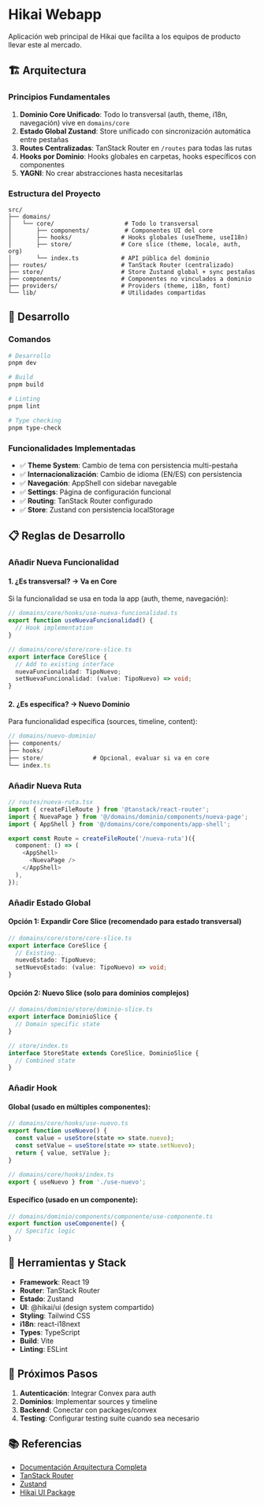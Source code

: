 # Hikai Webapp

Aplicación web principal de Hikai que facilita a los equipos de producto llevar este al mercado.

## 🏗️ Arquitectura

### Principios Fundamentales

1. **Dominio Core Unificado**: Todo lo transversal (auth, theme, i18n, navegación) vive en `domains/core`
2. **Estado Global Zustand**: Store unificado con sincronización automática entre pestañas
3. **Routes Centralizadas**: TanStack Router en `/routes` para todas las rutas
4. **Hooks por Dominio**: Hooks globales en carpetas, hooks específicos con componentes
5. **YAGNI**: No crear abstracciones hasta necesitarlas

### Estructura del Proyecto

```
src/
├── domains/
│   └── core/                    # Todo lo transversal
│       ├── components/          # Componentes UI del core
│       ├── hooks/              # Hooks globales (useTheme, useI18n)
│       ├── store/              # Core slice (theme, locale, auth, org)
│       └── index.ts            # API pública del dominio
├── routes/                     # TanStack Router (centralizado)
├── store/                      # Store Zustand global + sync pestañas
├── components/                 # Componentes no vinculados a dominio
├── providers/                  # Providers (theme, i18n, font)
└── lib/                        # Utilidades compartidas
```

## 🚀 Desarrollo

### Comandos

```bash
# Desarrollo
pnpm dev

# Build
pnpm build

# Linting
pnpm lint

# Type checking
pnpm type-check
```

### Funcionalidades Implementadas

- ✅ **Theme System**: Cambio de tema con persistencia multi-pestaña
- ✅ **Internacionalización**: Cambio de idioma (EN/ES) con persistencia
- ✅ **Navegación**: AppShell con sidebar navegable
- ✅ **Settings**: Página de configuración funcional
- ✅ **Routing**: TanStack Router configurado
- ✅ **Store**: Zustand con persistencia localStorage

## 📋 Reglas de Desarrollo

### Añadir Nueva Funcionalidad

#### 1. ¿Es transversal? → Va en Core
Si la funcionalidad se usa en toda la app (auth, theme, navegación):
```typescript
// domains/core/hooks/use-nueva-funcionalidad.ts
export function useNuevaFuncionalidad() {
  // Hook implementation
}

// domains/core/store/core-slice.ts
export interface CoreSlice {
  // Add to existing interface
  nuevaFuncionalidad: TipoNuevo;
  setNuevaFuncionalidad: (value: TipoNuevo) => void;
}
```

#### 2. ¿Es específica? → Nuevo Dominio
Para funcionalidad específica (sources, timeline, content):
```typescript
// domains/nuevo-dominio/
├── components/
├── hooks/
├── store/              # Opcional, evaluar si va en core
└── index.ts
```

### Añadir Nueva Ruta

```typescript
// routes/nueva-ruta.tsx
import { createFileRoute } from '@tanstack/react-router';
import { NuevaPage } from '@/domains/dominio/components/nueva-page';
import { AppShell } from '@/domains/core/components/app-shell';

export const Route = createFileRoute('/nueva-ruta')({
  component: () => (
    <AppShell>
      <NuevaPage />
    </AppShell>
  ),
});
```

### Añadir Estado Global

#### Opción 1: Expandir Core Slice (recomendado para estado transversal)
```typescript
// domains/core/store/core-slice.ts
export interface CoreSlice {
  // Existing...
  nuevoEstado: TipoNuevo;
  setNuevoEstado: (value: TipoNuevo) => void;
}
```

#### Opción 2: Nuevo Slice (solo para dominios complejos)
```typescript
// domains/dominio/store/dominio-slice.ts
export interface DominioSlice {
  // Domain specific state
}

// store/index.ts
interface StoreState extends CoreSlice, DominioSlice {
  // Combined state
}
```

### Añadir Hook

#### Global (usado en múltiples componentes):
```typescript
// domains/core/hooks/use-nuevo.ts
export function useNuevo() {
  const value = useStore(state => state.nuevo);
  const setValue = useStore(state => state.setNuevo);
  return { value, setValue };
}

// domains/core/hooks/index.ts
export { useNuevo } from './use-nuevo';
```

#### Específico (usado en un componente):
```typescript
// domains/dominio/components/componente/use-componente.ts
export function useComponente() {
  // Specific logic
}
```

## 🔧 Herramientas y Stack

- **Framework**: React 19
- **Router**: TanStack Router
- **Estado**: Zustand
- **UI**: @hikai/ui (design system compartido)
- **Styling**: Tailwind CSS
- **i18n**: react-i18next  
- **Types**: TypeScript
- **Build**: Vite
- **Linting**: ESLint

## 🎯 Próximos Pasos

1. **Autenticación**: Integrar Convex para auth
2. **Dominios**: Implementar sources y timeline
3. **Backend**: Conectar con packages/convex
4. **Testing**: Configurar testing suite cuando sea necesario

## 📚 Referencias

- [Documentación Arquitectura Completa](./webapp-plans/2025-08-26%20-%20Overall%20web%20app%20architecture.md)
- [TanStack Router](https://tanstack.com/router)
- [Zustand](https://github.com/pmndrs/zustand)
- [Hikai UI Package](../../packages/ui/)